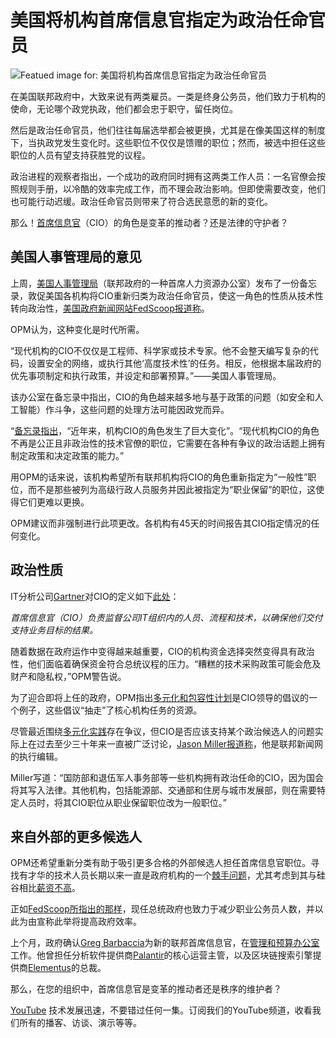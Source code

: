 # 美国将机构首席信息官指定为政治任命官员

![Featued image for: 美国将机构首席信息官指定为政治任命官员](https://cdn.thenewstack.io/media/2025/02/aea22fab-getty-images-yl9hqo2xyis-unsplash-1024x802.jpg)

在美国联邦政府中，大致来说有两类雇员。一类是终身公务员，他们致力于机构的使命，无论哪个政党执政，他们都会忠于职守，留任岗位。

然后是政治任命官员，他们往往每届选举都会被更换，尤其是在像美国这样的制度下，当执政党发生变化时。这些职位不仅仅是馈赠的职位；然而，被选中担任这些职位的人员有望支持获胜党的议程。

政治进程的观察者指出，一个成功的政府同时拥有这两类工作人员：一名官僚会按照规则手册，以冷酷的效率完成工作，而不理会政治影响。但即使需要改变，他们也可能行动迟缓。政治任命官员则带来了符合选民意愿的新的变化。

那么！[首席信息官](https://thenewstack.io/2025-predictions-cios-drive-ai-strategy-everything-as-code/)（CIO）的角色是变革的推动者？还是法律的守护者？

## 美国人事管理局的意见

上周，[美国人事管理局](https://www.opm.gov/)（联邦政府的一种首席人力资源办公室）发布了一份备忘录，敦促美国各机构将CIO重新归类为政治任命官员，使这一角色的性质从技术性转向政治性，[美国政府新闻网站FedScoop报道称](https://fedscoop.com/opm-reclassify-chief-information-officers-career-politics/)。

OPM认为，这种变化是时代所需。

“现代机构的CIO不仅仅是工程师、科学家或技术专家。他不会整天编写复杂的代码，设置安全的网络，或执行其他‘高度技术性’的任务。相反，他根据本届政府的优先事项制定和执行政策，并设定和部署预算。”——美国人事管理局。

该办公室在备忘录中指出，CIO的角色越来越多地与基于政策的问题（如安全和人工智能）作斗争，这些问题的处理方法可能因政党而异。

“[备忘录指出](https://www.chcoc.gov/content/guidance-regarding-redesignating-ses-cio-positions)，“近年来，机构CIO的角色发生了巨大变化”。“现代机构CIO的角色不再是公正且非政治性的技术官僚的职位，它需要在各种有争议的政治话题上拥有制定政策和决定政策的能力。”

用OPM的话来说，该机构希望所有联邦机构将CIO的角色重新指定为“一般性”职位，而不是那些被列为高级行政人员服务并因此被指定为“职业保留”的职位，这使得它们更难以更换。

OPM建议而非强制进行此项更改。各机构有45天的时间报告其CIO指定情况的任何变化。

## 政治性质

IT分析公司[Gartner](https://www.gartner.com/)对CIO的定义如下[此处](https://wire19.com/wire19s-global-listing-of-top-it-ites-cios-ctos-and-technology-leaders/)：

*首席信息官（CIO）负责监督公司IT组织内的人员、流程和技术，以确保他们交付支持业务目标的结果。*

随着数据在政府运作中变得越来越重要，CIO的机构资金选择突然变得具有政治性，他们面临着确保资金符合总统议程的压力。“糟糕的技术采购政策可能会危及财产和隐私权，”OPM警告说。

为了迎合即将上任的政府，OPM指出[多元化和包容性计划](https://thenewstack.io/how-implicit-bias-impacts-open-source-diversity-and-inclusion/)是CIO领导的倡议的一个例子，这些倡议“抽走”了核心机构任务的资源。

尽管最近围绕[多元化实践](https://thenewstack.io/alexis-ohanian-discusses-where-diversity-meets-investment/)存在争议，但CIO是否应该支持某个政治候选人的问题实际上在过去至少三十年来一直被广泛讨论，[Jason Miller报道称](https://federalnewsnetwork.com/cio-news/2025/02/debate-about-political-cios-takes-on-new-life-with-opm-memo/)，他是联邦新闻网的执行编辑。

Miller写道：“国防部和退伍军人事务部等一些机构拥有政治任命的CIO，因为国会将其写入法律。其他机构，包括能源部、交通部和住房与城市发展部，则在需要特定人员时，将其CIO职位从职业保留职位改为一般职位。”

## 来自外部的更多候选人
OPM还希望重新分类有助于吸引更多合格的外部候选人担任首席信息官职位。寻找有才华的技术人员长期以来一直是政府机构的一个[棘手问题](https://federalnewsnetwork.com/hiring-retention/2025/01/dod-needs-to-reform-hiring-practices-to-attract-gen-z/)，尤其考虑到其与硅谷相比[薪资不高](https://thenewstack.io/tech-hiring-most-employers-added-jobs-or-kept-the-status-quo-in-2023/)。

正如[FedScoop所指出的那样](https://fedscoop.com/trump-restores-schedule-f-via-executive-order/)，现任总统政府也致力于减少职业公务员人数，并以此为由宣称此举将提高政府效率。

上个月，政府确认[Greg Barbaccia](https://www.linkedin.com/in/gjbnyc/)为新的联邦首席信息官，在[管理和预算办公室](https://www.govconwire.com/s/gov-agency/office-of-management-and-budget-omb/)工作。他曾担任分析软件提供商[Palantir](https://www.palantir.com/)的核心运营主管，以及区块链搜索引擎提供商[Elementus](https://www.elementus.io/about-us)的总裁。

那么，在您的组织中，首席信息官是变革的推动者还是秩序的维护者？

[YouTube](https://youtube.com/thenewstack?sub_confirmation=1) 技术发展迅速，不要错过任何一集。订阅我们的YouTube频道，收看我们所有的播客、访谈、演示等等。